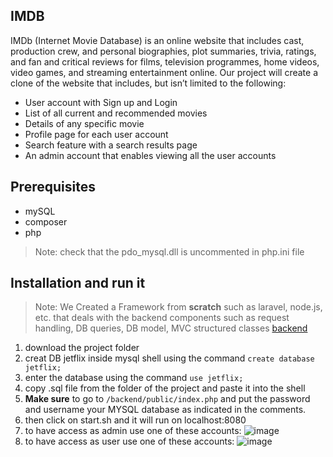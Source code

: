 ## IMDB
IMDb (Internet Movie Database) is an online website that includes cast, production crew, and
personal biographies, plot summaries, trivia, ratings, and fan and critical reviews for films,
television programmes, home videos, video games, and streaming entertainment online. Our
project will create a clone of the website that includes, but isn’t limited to the following:
- User account with Sign up and Login
- List of all current and recommended movies
- Details of any specific movie
- Profile page for each user account
- Search feature with a search results page
- An admin account that enables viewing all the user accounts

## Prerequisites

- mySQL
- composer
- php 
> Note: check that the pdo_mysql.dll is uncommented in php.ini file


## Installation and run it
>Note: We Created a Framework from **scratch** such as laravel, node.js, etc. that deals with the backend components such as request handling, DB queries, DB model, MVC structured classes [backend](https://github.com/RemonEmad93/Jetflix/tree/main/backend)

  1. download the project folder
  2. creat DB jetflix inside mysql shell using the command `create database jetflix;`
  3. enter the database using the command `use jetflix;`
  4. copy .sql file from the folder of the project and paste it into the shell
  5. **Make sure** to go to `/backend/public/index.php` and put the password and username your MYSQL database as indicated in the comments.
  6. then click on start.sh and it will run on localhost:8080
  7. to have access as admin use one of these accounts:
  ![image](https://user-images.githubusercontent.com/68864945/174668780-a56645a4-39d3-4773-b963-7347dd230588.png)
  8. to have access as user use one of these accounts:
  ![image](https://user-images.githubusercontent.com/68864945/174668869-230c11e0-7d49-49e4-a254-2658e82565e0.png)
